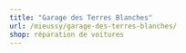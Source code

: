 ```yaml
---
title: "Garage des Terres Blanches"
url: /mieussy/garage-des-terres-blanches/
shop: réparation de voitures
---
```


